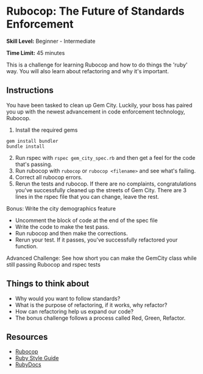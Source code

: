 # Rubocop: The Future of Standards Enforcement

__Skill Level:__ Beginner - Intermediate

__Time Limit:__ 45 minutes 

This is a challenge for learning Rubocop and how to do things the 'ruby' way.
You will also learn about refactoring and why it's important.

## Instructions
You have been tasked to clean up Gem City. Luckily, your boss has paired you up with the newest advancement in code enforcement technology, Rubocop.  
  1. Install the required gems

  ```
  gem install bundler
  bundle install
  ```

  2. Run rspec with ```rspec gem_city_spec.rb``` and then get a feel for the code that's passing.
  3. Run rubocop with ```rubocop``` or ```rubocop <filename>``` and see what's failing.
  4. Correct all rubocop errors.
  5. Rerun the tests and rubocop. If there are no complaints, congratulations you've successfully cleaned up the streets of Gem City. There are 3 lines in the rspec file that you can change, leave the rest.

Bonus: Write the city demographics feature
- Uncomment the block of code at the end of the spec file
- Write the code to make the test pass.
- Run rubocop and then make the corrections.
- Rerun your test. If it passes, you've successfully refactored your function.

Advanced Challenge: See how short you can make the GemCity class while still passing Rubocop and rspec tests

## Things to think about
- Why would you want to follow standards?
- What is the purpose of refactoring, if it works, why refactor?
- How can refactoring help us expand our code?
- The bonus challenge follows a process called Red, Green, Refactor.

## Resources
- [Rubocop](https://github.com/bbatsov/rubocop)
- [Ruby Style Guide](https://github.com/bbatsov/ruby-style-guide)
- [RubyDocs](http://ruby-doc.org/)

